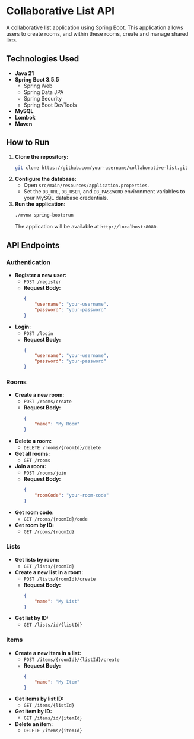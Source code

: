 # Collaborative List API

A collaborative list application using Spring Boot. This application allows users to create rooms, and within these rooms, create and manage shared lists.

## Technologies Used

*   **Java 21**
*   **Spring Boot 3.5.5**
    *   Spring Web
    *   Spring Data JPA
    *   Spring Security
    *   Spring Boot DevTools
*   **MySQL**
*   **Lombok**
*   **Maven**

## How to Run

1.  **Clone the repository:**
    ```bash
    git clone https://github.com/your-username/collaborative-list.git
    ```
2.  **Configure the database:**
    *   Open `src/main/resources/application.properties`.
    *   Set the `DB_URL`, `DB_USER`, and `DB_PASSWORD` environment variables to your MySQL database credentials.
3.  **Run the application:**
    ```bash
    ./mvnw spring-boot:run
    ```
    The application will be available at `http://localhost:8080`.

## API Endpoints

### Authentication

*   **Register a new user:**
    *   `POST /register`
    *   **Request Body:**
        ```json
        {
            "username": "your-username",
            "password": "your-password"
        }
        ```
*   **Login:**
    *   `POST /login`
    *   **Request Body:**
        ```json
        {
            "username": "your-username",
            "password": "your-password"
        }
        ```

### Rooms

*   **Create a new room:**
    *   `POST /rooms/create`
    *   **Request Body:**
        ```json
        {
            "name": "My Room"
        }
        ```
*   **Delete a room:**
    *   `DELETE /rooms/{roomId}/delete`
*   **Get all rooms:**
    *   `GET /rooms`
*   **Join a room:**
    *   `POST /rooms/join`
    *   **Request Body:**
        ```json
        {
            "roomCode": "your-room-code"
        }
        ```
*   **Get room code:**
    *   `GET /rooms/{roomId}/code`
*   **Get room by ID:**
    *   `GET /rooms/{roomId}`

### Lists

*   **Get lists by room:**
    *   `GET /lists/{roomId}`
*   **Create a new list in a room:**
    *   `POST /lists/{roomId}/create`
    *   **Request Body:**
        ```json
        {
            "name": "My List"
        }
        ```
*   **Get list by ID:**
    *   `GET /lists/id/{listId}`

### Items

*   **Create a new item in a list:**
    *   `POST /items/{roomId}/{listId}/create`
    *   **Request Body:**
        ```json
        {
            "name": "My Item"
        }
        ```
*   **Get items by list ID:**
    *   `GET /items/{listId}`
*   **Get item by ID:**
    *   `GET /items/id/{itemId}`
*   **Delete an item:**
    *   `DELETE /items/{itemId}`
